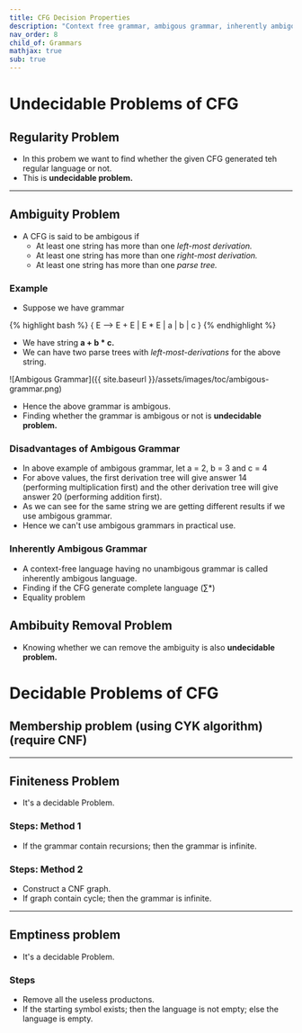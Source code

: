 ```yaml
---
title: CFG Decision Properties
description: "Context free grammar, ambigous grammar, inherently ambigous grammar. CFG decision properties."
nav_order: 8
child_of: Grammars
mathjax: true
sub: true
---
```


# Undecidable Problems of CFG

## Regularity Problem

- In this probem we want to find whether the given CFG generated teh regular language or not.
- This is **undecidable problem.**

***

## Ambiguity Problem

- A CFG is said to be ambigous if 
    - At least one string has more than one *left-most derivation.*
    - At least one string has more than one *right-most derivation.*
    - At least one string has more than one *parse tree.*

### Example

- Suppose we have grammar

{% highlight bash %}
{
    E --> E + E | E * E | a | b | c
}
{% endhighlight %}

- We have string **a + b * c.**
- We can have two parse trees with *left-most-derivations* for the above string.

![Ambigous Grammar]({{ site.baseurl }}/assets/images/toc/ambigous-grammar.png)

- Hence the above grammar is ambigous.
- Finding whether the grammar is ambigous or not is **undecidable problem.**

### Disadvantages of Ambigous Grammar

- In above example of ambigous grammar, let a = 2, b = 3 and c = 4
- For above values, the first derivation tree will give answer 14 (performing multiplication first) and the other derivation tree will give answer 20 (performing addition first).
- As we can see for the same string we are getting different results if we use ambigous grammar.
- Hence we can't use ambigous grammars in practical use.

### Inherently Ambigous Grammar

- A context-free language having no unambigous grammar is called inherently ambigous language.
- Finding if the CFG generate complete language (∑*)
- Equality problem

## Ambibuity Removal Problem

- Knowing whether we can remove the ambiguity is also **undecidable problem.**


# Decidable Problems of CFG

## Membership problem (using CYK algorithm) (require CNF)

***

## Finiteness Problem

- It's a decidable Problem.

### Steps: Method 1

- If the grammar contain recursions; then the grammar is infinite.

### Steps: Method 2

- Construct a CNF graph.
- If graph contain cycle; then the grammar is infinite.

***

## Emptiness problem

- It's a decidable Problem.

### Steps

- Remove all the useless productons.
- If the starting symbol exists; then the language is not empty; else the language is empty.